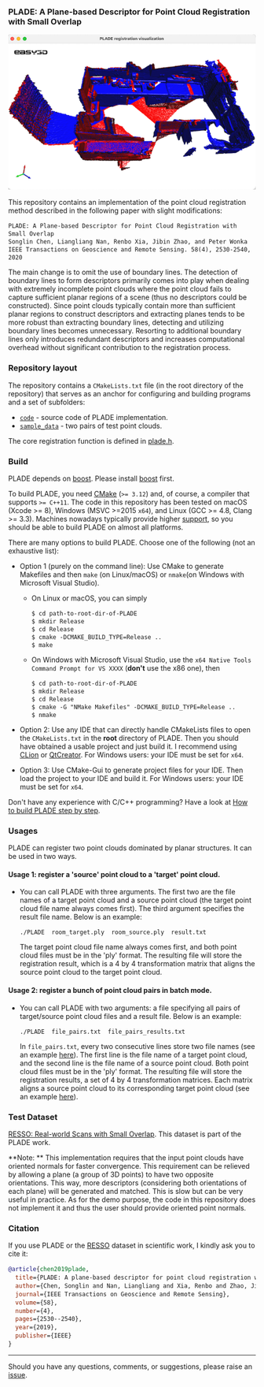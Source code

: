 ### PLADE: A Plane-based Descriptor for Point Cloud Registration with Small Overlap

<p align="center"> 
  <img src="./image/plade.png">
<p/>

This repository contains an implementation of the point cloud registration method described in the following paper with slight modifications:

  ```
  PLADE: A Plane-based Descriptor for Point Cloud Registration with Small Overlap
  Songlin Chen, Liangliang Nan, Renbo Xia, Jibin Zhao, and Peter Wonka
  IEEE Transactions on Geoscience and Remote Sensing. 58(4), 2530-2540, 2020
  ```
The main change is to omit the use of boundary lines. The detection of boundary lines to form descriptors primarily 
comes into play when dealing with extremely incomplete point clouds where the point cloud fails to capture sufficient 
planar regions of a scene (thus no descriptors could be constructed). Since point clouds typically contain more than 
sufficient planar regions to construct descriptors and extracting planes tends to be more robust than extracting 
boundary lines, detecting and utilizing boundary lines becomes unnecessary. Resorting to additional boundary lines 
only introduces redundant descriptors and increases computational overhead without significant contribution to the 
registration process.

### Repository layout
The repository contains a `CMakeLists.txt` file (in the root directory of the repository) that serves as an anchor for
configuring and building programs and a set of subfolders:
* [`code`](https://github.com/chsl/PLADE/tree/master/code) - source code of PLADE implementation.
* [`sample_data`](https://github.com/chsl/PLADE/tree/master/sample_data) - two pairs of test point clouds.

The core registration function is defined in [plade.h](./code/PLADE/plade.h).

### Build

PLADE depends on [boost](https://www.boost.org/). Please install [boost](https://www.boost.org/) first.

To build PLADE, you need [CMake](https://cmake.org/download/) (`>= 3.12`) and, of course, a compiler that supports `>= C++11`. The code in this repository has been tested on macOS (Xcode >= 8), Windows (MSVC >=2015 `x64`), and Linux (GCC >= 4.8, Clang >= 3.3). Machines
nowadays typically provide higher [support](https://en.cppreference.com/w/cpp/compiler_support), so you should be able
to build PLADE on almost all platforms.

There are many options to build PLADE. Choose one of the following (not an exhaustive list):

- Option 1 (purely on the command line): Use CMake to generate Makefiles and then `make` (on Linux/macOS) or `nmake`(on Windows with Microsoft
  Visual Studio).
  - On Linux or macOS, you can simply
    ```
    $ cd path-to-root-dir-of-PLADE
    $ mkdir Release
    $ cd Release
    $ cmake -DCMAKE_BUILD_TYPE=Release ..
    $ make
    ```
  - On Windows with Microsoft Visual Studio, use the `x64 Native Tools Command Prompt for VS XXXX` (**don't** use the x86 one), then
    ```
    $ cd path-to-root-dir-of-PLADE
    $ mkdir Release
    $ cd Release
    $ cmake -G "NMake Makefiles" -DCMAKE_BUILD_TYPE=Release ..
    $ nmake
    ```

- Option 2: Use any IDE that can directly handle CMakeLists files to open the `CMakeLists.txt` in the **root** directory of
  PLADE. Then you should have obtained a usable project and just build it. I recommend using
  [CLion](https://www.jetbrains.com/clion/) or [QtCreator](https://www.qt.io/product). For Windows users: your IDE must be set for `x64`.

- Option 3: Use CMake-Gui to generate project files for your IDE. Then load the project to your IDE and build it. For Windows users: your IDE must be set for `x64`.

Don't have any experience with C/C++ programming?
Have a look at <a href="https://github.com/LiangliangNan/Easy3D/blob/main/HowToBuild.md">How to build PLADE step by
step</a>.

### Usages

PLADE can register two point clouds dominated by planar structures. It can be used in two ways.


#### Usage 1: register a 'source' point cloud to a 'target' point cloud.

* You can call PLADE with three arguments. The first two are the file names of a target point
  cloud and a source point cloud (the target point cloud file name always comes first). The
  third argument specifies the result file name. Below is an example:

    ```commandline
    ./PLADE  room_target.ply  room_source.ply  result.txt
    ```

  The target point cloud file name always comes first, and both point cloud files must be in
  the 'ply' format. The resulting file will store the registration result, which is a 4 by 4
  transformation matrix that aligns the source point cloud to the target point cloud.

#### Usage 2: register a bunch of point cloud pairs in batch mode.

* You can call PLADE with two arguments: a file specifying all pairs of target/source point cloud
  files and a result file. Below is an example:

    ```commandline
    ./PLADE  file_pairs.txt  file_pairs_results.txt
    ```

  In ```file_pairs.txt```, every two consecutive lines store two file names (see an example
  [here](./sample_data/file_pairs.txt)). The first line is the file name of a target point cloud,
  and the second line is the file name of a source point cloud. Both point cloud files must be in
  the 'ply' format. The resulting file will store the registration results, a set of 4 by 4 transformation
  matrices. Each matrix aligns a source point cloud to its corresponding target point cloud (see an
  example [here](./sample_data/file_pairs_results.txt)).

### Test Dataset

[RESSO: Real-world Scans with Small Overlap](https://3d.bk.tudelft.nl/liangliang/publications/2019/plade/resso.html).
This dataset is part of the PLADE work.

**Note: **
This implementation requires that the input point clouds have oriented normals for faster convergence. This requirement can be relieved by allowing a plane (a group of 3D points) to have two opposite orientations. This way, more descriptors (considering both orientations of each plane) will be generated and matched. This is slow but can be very useful in practice. As for the demo purpose, the code in this repository does not implement it and thus the user should provide oriented point normals.

### Citation
If you use PLADE or the [RESSO](https://3d.bk.tudelft.nl/liangliang/publications/2019/plade/resso.html) dataset in scientific work, I kindly ask you to cite it:

```bibtex
@article{chen2019plade,
  title={PLADE: A plane-based descriptor for point cloud registration with small overlap},
  author={Chen, Songlin and Nan, Liangliang and Xia, Renbo and Zhao, Jibin and Wonka, Peter},
  journal={IEEE Transactions on Geoscience and Remote Sensing},
  volume={58},
  number={4},
  pages={2530--2540},
  year={2019},
  publisher={IEEE}
}
```
---------

Should you have any questions, comments, or suggestions, please raise an [issue](https://github.com/chsl/PLADE/issues).
